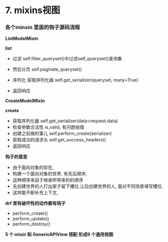 # 7. mixins视图

### 各个minxin 里面的钩子源码流程

**ListModelMixin**

**list**

* 过滤  self.filter_queryset()中过滤self_queryset()查询集
* 然后分页  self.paginate_queryset()
* 序列化  获取序列化器  self.get_serializer(queryset, many=True)

* 返回响应 



**CreateModelMixin**

**create**

* 获取序列化器 self.get_serializer(data=request.data)
* 检查参数合法性 is_valid, 有问题抛错
* 创建之前做的事儿  self.perform_create(serializer)
* 获取成功的请求头 self.get_success_headers()
* 返回响应



 



**钩子的意思**

* 由于面向对象的存在, 
* 构建一个面向对象的世界, 有先后顺序, 
* 这种顺序来自于继承所带来的的顺序
* 先创建世界的人打出架子留下槽位.让后创建世界的人, 面对不同场景填写槽位.
* 这样能不断补充上下文,





**drf 里有破坏性的动作都有钩子**

* perform_create()
* perform_update()
* perform_destroy()





**5 个 mixin 和 GenericAPIView 搭配 形成9 个通用视图**











































